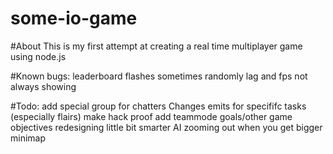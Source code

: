 # some-io-game

#About
This is my first attempt at creating a real time multiplayer game using node.js

#Known bugs:
leaderboard flashes sometimes
randomly lag and fps not always showing

#Todo:
add special group for chatters
Changes emits for specififc tasks (especially flairs)
make hack proof
add teammode
goals/other game objectives
redesigning
little bit smarter AI
zooming out when you get bigger
minimap
